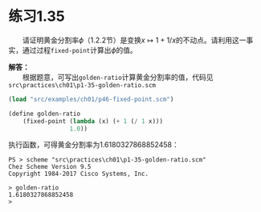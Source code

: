 # 练习1.35
&emsp;&emsp;请证明黄金分割率$\phi$（1.2.2节）是变换$x \mapsto 1+1/x$的不动点。请利用这一事实，通过过程`fixed-point`计算出$\phi$的值。

**解答：**  
&emsp;&emsp;根据题意，可写出`golden-ratio`计算黄金分割率的值，代码见`src\practices\ch01\p1-35-golden-ratio.scm`
```lisp
(load "src/examples/ch01/p46-fixed-point.scm")

(define golden-ratio
    (fixed-point (lambda (x) (+ 1 (/ 1 x)))
                 1.0))
```
执行函数，可得黄金分割率为1.6180327868852458：
```shell
PS > scheme "src\practices\ch01\p1-35-golden-ratio.scm"
Chez Scheme Version 9.5
Copyright 1984-2017 Cisco Systems, Inc.

> golden-ratio
1.6180327868852458
>
```